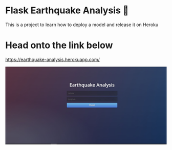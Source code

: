 # Flask Earthquake Analysis 💙 
 This is a project to learn how to deploy a model and release it on Heroku

# Head onto the link below
https://earthquake-analysis.herokuapp.com/



<img src="https://github.com/Prophet37/Flask-Earthquake-Analysis/blob/master/earthquake.JPG">
